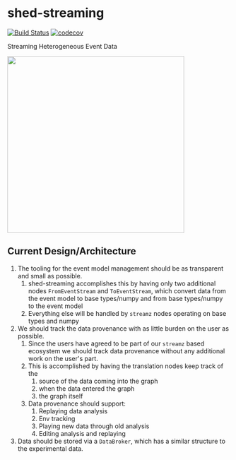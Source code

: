 # shed-streaming
[![Build Status](https://app.travis-ci.com/st3107/shed-streaming.svg?branch=master)](https://app.travis-ci.com/st3107/shed-streaming)
[![codecov](https://codecov.io/gh/xpdAcq/shed-streaming/branch/master/graph/badge.svg)](https://codecov.io/gh/xpdAcq/shed-streaming)

Streaming Heterogeneous Event Data

<img src="https://github.com/xpdAcq/shed-streaming/blob/master/examples/mystream.png" style="width: 400px;"/>


## Current Design/Architecture
1. The tooling for the event model management should be as transparent and
small as possible.
   1. shed-streaming accomplishes this by having only two additional nodes 
   ``FromEventStream`` and ``ToEventStream``, which convert data from the 
   event model to base types/numpy and from base types/numpy to the event model
   1. Everything else will be handled by ``streamz`` nodes operating on base
   types and numpy
1. We should track the data provenance with as little burden on the user
as possible.
   1. Since the users have agreed to be part of our ``streamz`` based
   ecosystem we should track data provenance without any additional work on
   the user's part.
   1. This is accomplished by having the translation nodes keep track of the 
      1. source of the data coming into the graph
      1. when the data entered the graph
      1. the graph itself
   1. Data provenance should support:
      1. Replaying data analysis
      1. Env tracking
      1. Playing new data through old analysis
      1. Editing analysis and replaying
1. Data should be stored via a `DataBroker`, which has a similar structure
to the experimental data.
